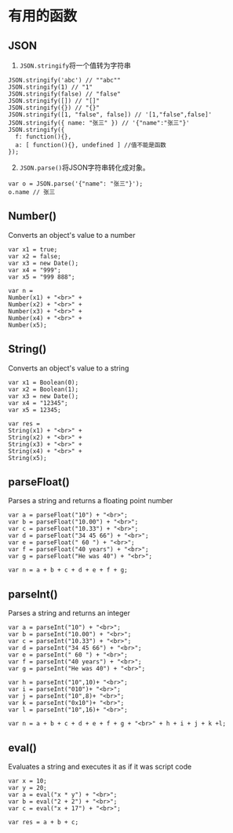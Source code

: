 # 有用的函数
## JSON
1. `JSON.stringify`将一个值转为字符串  

```
JSON.stringify('abc') // ""abc""
JSON.stringify(1) // "1"
JSON.stringify(false) // "false"
JSON.stringify([]) // "[]"
JSON.stringify({}) // "{}"
JSON.stringify([1, "false", false]) // '[1,"false",false]'
JSON.stringify({ name: "张三" }) // '{"name":"张三"}'
JSON.stringify({
  f: function(){},
  a: [ function(){}, undefined ] //值不能是函数
});

```

2. `JSON.parse()`将JSON字符串转化成对象。

```
var o = JSON.parse('{"name": "张三"}');
o.name // 张三
```

## Number()
Converts an object's value to a number
```
var x1 = true;
var x2 = false;
var x3 = new Date();
var x4 = "999";
var x5 = "999 888";

var n = 
Number(x1) + "<br>" + 
Number(x2) + "<br>" + 
Number(x3) + "<br>" + 
Number(x4) + "<br>" + 
Number(x5);

```
## String()
Converts an object's value to a string
```
var x1 = Boolean(0);
var x2 = Boolean(1);
var x3 = new Date();
var x4 = "12345";
var x5 = 12345;

var res =
String(x1) + "<br>" +
String(x2) + "<br>" +
String(x3) + "<br>"	+
String(x4) + "<br>" +
String(x5);
```
## parseFloat()
Parses a string and returns a floating point number
```
var a = parseFloat("10") + "<br>";
var b = parseFloat("10.00") + "<br>";
var c = parseFloat("10.33") + "<br>";
var d = parseFloat("34 45 66") + "<br>";
var e = parseFloat(" 60 ") + "<br>";
var f = parseFloat("40 years") + "<br>";
var g = parseFloat("He was 40") + "<br>";

var n = a + b + c + d + e + f + g;
```
## parseInt()
Parses a string and returns an integer
```
var a = parseInt("10") + "<br>";
var b = parseInt("10.00") + "<br>";
var c = parseInt("10.33") + "<br>";
var d = parseInt("34 45 66") + "<br>";
var e = parseInt(" 60 ") + "<br>";
var f = parseInt("40 years") + "<br>";
var g = parseInt("He was 40") + "<br>";

var h = parseInt("10",10)+ "<br>";
var i = parseInt("010")+ "<br>";
var j = parseInt("10",8)+ "<br>";
var k = parseInt("0x10")+ "<br>";
var l = parseInt("10",16)+ "<br>";

var n = a + b + c + d + e + f + g + "<br>" + h + i + j + k +l;
```
## eval()
Evaluates a string and executes it as if it was script code
```
var x = 10;
var y = 20;
var a = eval("x * y") + "<br>";
var b = eval("2 + 2") + "<br>";
var c = eval("x + 17") + "<br>";

var res = a + b + c;
```
